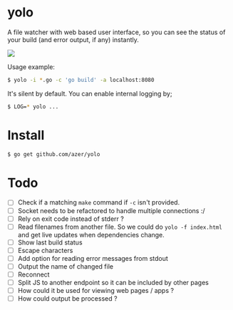 # yolo

A file watcher with web based user interface, so you can see the status of your build (and error output, if any) instantly.

![](https://cldup.com/G0VmmMWMnz.gif)

Usage example:

```bash
$ yolo -i *.go -c 'go build' -a localhost:8080
```

It's silent by default. You can enable internal logging by;

```bash
$ LOG=* yolo ...
```

# Install

```bash
$ go get github.com/azer/yolo
```

# Todo

- [ ] Check if a matching `make` command if `-c` isn't provided.
- [ ] Socket needs to be refactored to handle multiple connections :/
- [ ] Rely on exit code instead of stderr ?
- [ ] Read filenames from another file. So we could do `yolo -f index.html` and get live updates when dependencies change.
- [ ] Show last build status
- [ ] Escape characters
- [ ] Add option for reading error messages from stdout
- [ ] Output the name of changed file
- [ ] Reconnect
- [ ] Split JS to another endpoint so it can be included by other pages
- [ ] How could it be used for viewing web pages / apps ?
- [ ] How could output be processed ?

